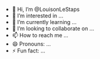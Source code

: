 - 👋 Hi, I’m @LouisonLeStaps
- 👀 I’m interested in ...
- 🌱 I’m currently learning ...
- 💞️ I’m looking to collaborate on ...
- 📫 How to reach me ...
- 😄 Pronouns: ...
- ⚡ Fun fact: ...

<!---
LouisonLeStaps/LouisonLeStaps is a ✨ special ✨ repository because its `README.md` (this file) appears on your GitHub profile.
You can click the Preview link to take a look at your changes.
--->
